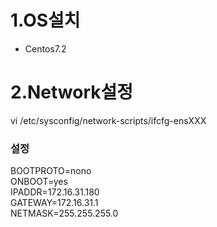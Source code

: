 # 1.OS설치
- Centos7.2 <br/>

# 2.Network설정
vi /etc/sysconfig/network-scripts/ifcfg-ensXXX <br/>

### 설정
BOOTPROTO=nono<br/>
ONBOOT=yes<br/>
IPADDR=172.16.31.180<br/>
GATEWAY=172.16.31.1<br/>
NETMASK=255.255.255.0<br/>
